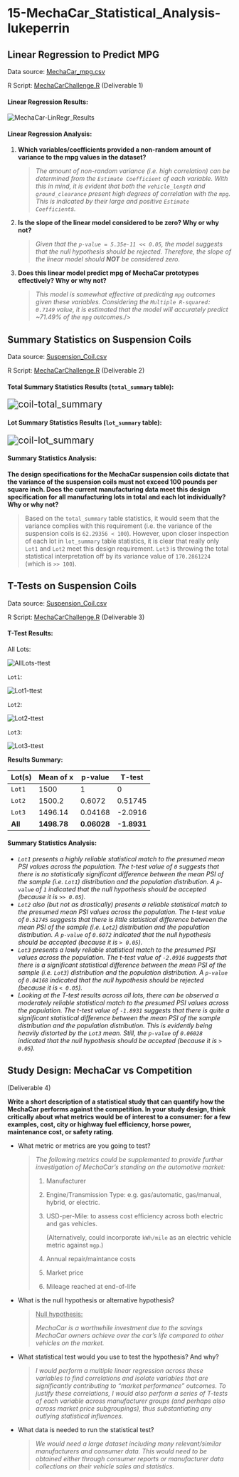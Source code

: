 # 15-MechaCar_Statistical_Analysis-lukeperrin



## Linear Regression to Predict MPG

Data source:  [MechaCar_mpg.csv](data/MechaCar_mpg.csv) 

R Script:  [MechaCarChallenge.R](MechaCarChallenge.R) (Deliverable 1)

####  Linear Regression Results:

![MechaCar-LinRegr_Results](README.Resources/MechaCar-LinRegr_Results.png)

#### Linear Regression Analysis:

1. **Which variables/coefficients provided a non-random amount of variance to the mpg values in the dataset?**

   > *The amount of non-random variance (i.e. high correlation) can be determined from the `Estimate Coefficient` of each variable. With this in mind, it is evident that both the `vehicle_length` and `ground_clearance` present high degrees of correlation with the `mpg`. This is indicated by their large and positive `Estimate Coefficient`s.*

2. **Is the slope of the linear model considered to be zero? Why or why not?**

   > *Given that the `p-value = 5.35e-11 << 0.05`, the model suggests that the null hypothesis should be rejected. Therefore, the slope of the linear model should **NOT** be considered zero.*

3. **Does this linear model predict mpg of MechaCar prototypes effectively? Why or why not?**

   > *This model is somewhat effective at predicting `mpg` outcomes given these variables. Considering the `Multiple R-squared: 0.7149` value,  it is estimated that the model will accurately predict ~71.49% of the `mpg` outcomes.*/>

## Summary Statistics on Suspension Coils

Data source:  [Suspension_Coil.csv](data/Suspension_Coil.csv) 

R Script:  [MechaCarChallenge.R](MechaCarChallenge.R) (Deliverable 2)

####  Total Summary Statistics Results (`total_summary` table):

<img src="README.Resources/coil-total_summary.png" alt="coil-total_summary" style="zoom:150%;" />



#### Lot Summary Statistics Results (`lot_summary` table):

<img src="README.Resources/coil-lot_summary.png" alt="coil-lot_summary" style="zoom:150%;" />



#### Summary Statistics Analysis:

**The design specifications for the MechaCar suspension coils dictate that the variance of the suspension coils must not exceed 100 pounds per square inch. Does the current manufacturing data meet this design specification for all manufacturing lots in total and each lot individually? Why or why not?**

> Based on the `total_summary` table statistics, it would seem that the variance complies with this requirement (i.e. the variance of the suspension coils is `62.29356 < 100`). However, upon closer inspection of each lot in `lot_summary` table statistics, it is clear that really only `Lot1` and `Lot2` meet this design requirement. `Lot3` is throwing the total statistical interpretation off by its variance value of `170.2861224`  (which is `>> 100`).



##  T-Tests on Suspension Coils

Data source:  [Suspension_Coil.csv](data/Suspension_Coil.csv) 

R Script:  [MechaCarChallenge.R](MechaCarChallenge.R) (Deliverable 3)

#### T-Test Results:

All Lots:

![AllLots-ttest](README.Resources/AllLots-ttest.png)

`Lot1`:

![Lot1-ttest](README.Resources/Lot1-ttest.png)

`Lot2`:

![Lot2-ttest](README.Resources/Lot2-ttest.png)

`Lot3`:

![Lot3-ttest](README.Resources/Lot3-ttest.png)



**Results Summary:**

| Lot(s)  | Mean of x   | p-value     | T-test  |
| ------- | ----------- | ----------- | ------- |
| `Lot1`  | 1500        | 1           | 0       |
| `Lot2`  | 1500.2      | 0.6072      | 0.51745 |
| `Lot3`  | 1496.14     | 0.04168     | -2.0916 |
| **All** | **1498.78** | **0.06028** | **-1.8931** |



#### Summary Statistics Analysis:

- *`Lot1` presents a highly reliable statistical match to the presumed mean PSI values across the population. The t-test value of `0` suggests that there is no statistically significant difference between the mean PSI of the sample (i.e. `Lot1`) distribution and the population distribution. A `p-value` of `1` indicated that the null hypothesis should be accepted (because it is `>> 0.05`).*
- *`Lot2` also (but not as drastically) presents a reliable statistical match to the presumed mean PSI values across the population. The t-test value of `0.51745` suggests that there is little statistical difference between the mean PSI of the sample (i.e. `Lot2`) distribution and the population distribution. A `p-value` of `0.6072` indicated that the null hypothesis should be accepted (because it is `> 0.05`).*
- *`Lot3` presents a lowly reliable statistical match to the presumed PSI values across the population. The t-test value of `-2.0916` suggests that there is a significant statistical difference between the mean PSI of the sample (i.e. `Lot3`) distribution and the population distribution. A `p-value` of `0.04168` indicated that the null hypothesis should be rejected (because it is `< 0.05`).*
- *Looking at the T-test results across all lots, there can be observed a moderately reliable statistical match to the presumed PSI values across the population. The t-test value of `-1.8931` suggests that there is quite a significant statistical difference between the mean PSI of the sample distribution and the population distribution. This is evidently being heavily distorted by the `Lot3` mean. Still, the `p-value` of `0.06028` indicated that the null hypothesis should be accepted (because it is `> 0.05`).*



## Study Design: MechaCar vs Competition

(Deliverable 4)

**Write a short description of a statistical study that can quantify how the MechaCar performs against the competition. In your study design, think critically about what metrics would be of interest to a consumer: for a few examples, cost, city or highway fuel efficiency, horse power, maintenance cost, or safety rating.**

- What metric or metrics are you going to test?

  > *The following metrics could be supplemented to provide further investigation of MechaCar’s standing on the automotive market:*
  >
  > 1. Manufacturer
  >
  > 2. Engine/Transmission Type: e.g. gas/automatic, gas/manual, hybrid, or electric.
  >
  > 3. USD-per-Mile: to assess cost efficiency across both electric and gas vehicles.
  >
  >    (Alternatively, could incorporate `kWh/mile` as an electric vehicle metric against `mgp`.)
  >
  > 4. Annual repair/maintance costs
  >
  > 5. Market price
  >
  > 6. Mileage reached at end-of-life

- What is the null hypothesis or alternative hypothesis?

  > <u>Null hypothesis:</u>
  >
  > *MechaCar is a worthwhile investment due to the savings MechaCar owners achieve over the car’s life compared to other vehicles on the market.*

- What statistical test would you use to test the hypothesis? And why?

  > *I would perform a multiple linear regression across these variables to find correlations and isolate variables that are significantly contributing to “market performance” outcomes. To justify these correlations, I would also perform a series of T-tests of each variable across manufacturer groups (and perhaps also across market price subgroupings), thus substantiating any outlying statistical influences.*

- What data is needed to run the statistical test?

  > *We would need a large dataset including many relevant/similar manufacturers and consumer data. This would need to be obtained either through consumer reports or manufacturer data collections on their vehicle sales and statistics.*

